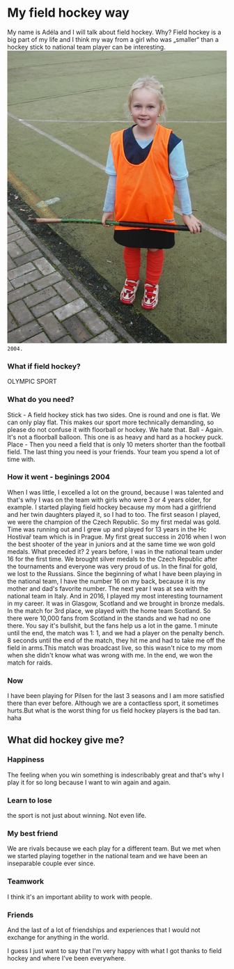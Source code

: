 # My field hockey way

My name is Adéla and I will talk about field hockey. 
Why?
Field hockey is a big part of my life and I think my way 
from a girl who was „smaller“ than a hockey stick 
to national team player can be interesting.
![Small_me.JPG.](./img/Small_me.JPG)
`2004.`

### What if field hockey?
OLYMPIC SPORT
### What do you need?
Stick - A field hockey stick has two sides. One is round and one is flat. We can only play flat. This makes our sport more technically demanding, so please do not confuse it with floorball or hockey. We hate that.
Ball -  Again. It's not a floorball balloon. This one is as heavy and hard as a hockey puck.
Place - Then you need a field that is only 10 meters shorter than the football field.
The last thing you need is your friends. Your team you spend a lot of time with.

### How it went - beginings 2004
When I was little, I excelled a lot on the ground, because I was talented and that's why I was on the team with girls who were 3 or 4 years older, for example. I started playing field hockey because my mom had a girlfriend and her twin daughters played it, so I had to too.
The first season I played, we were the champion of the Czech Republic. So my first medal was gold.
Time was running out and I grew up and played for 13 years in the Hc Hostivař team which is in Prague.
My first great success in 2016 when I won the best shooter of the year in juniors and at the same time we won gold medals. What preceded it? 2 years before, I was in the national team under 16 for the first time. We brought silver medals to the Czech Republic after the tournaments and everyone was very proud of us. In the final for gold, we lost to the Russians. Since the beginning of what I have been playing in the national team, I have the number 16 on my back, because it is my mother and dad's favorite number.
The next year I was at sea with the national team in Italy. And in 2016, I played my most interesting tournament in my career. It was in Glasgow, Scotland and we brought in bronze medals. In the match for 3rd place, we played with the home team Scotland. So there were 10,000 fans from Scotland in the stands and we had no one there. You say it's bullshit, but the fans help us a lot in the game. 1 minute until the end, the match was 1: 1, and we had a player on the penalty bench.
8 seconds until the end of the match, they hit me and had to take me off the field in arms.This match was broadcast live, so this wasn't nice to my mom when she didn't know what was wrong with me. In the end, we won the match for raids.
### Now
I have been playing for Pilsen for the last 3 seasons and I am more satisfied there than ever before.
Although we are a contactless sport, it sometimes hurts.But what is the worst thing for us field hockey players is the bad tan. haha

## What did hockey give me?
### Happiness  
The feeling when you win something is indescribably great and that's why I play it for so long because I want to win again and again.
### Learn to lose  
the sport is not just about winning. Not even life.
### My best friend  
We are rivals because we each play for a different team. But we met when we started playing together in the national team and we have been an inseparable couple ever since.
### Teamwork  
I think it's an important ability to work with people.
### Friends 
And the last of a lot of friendships and experiences that I would not exchange for anything in the world.

I guess I just want to say that I'm very happy with what I got thanks to field hockey and where I've been everywhere.
